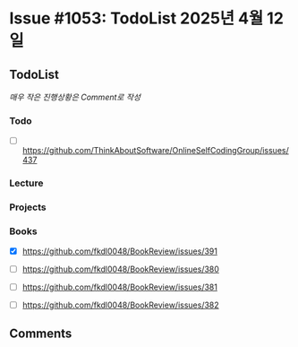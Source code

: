 # Issue #1053: TodoList 2025년 4월 12일

## TodoList

*매우 작은 진행상황은 Comment로 작성*

### Todo  

- [ ] https://github.com/ThinkAboutSoftware/OnlineSelfCodingGroup/issues/437

### Lecture

### Projects

### Books

- [x] https://github.com/fkdl0048/BookReview/issues/391
- [ ] https://github.com/fkdl0048/BookReview/issues/380
- [ ] https://github.com/fkdl0048/BookReview/issues/381
- [ ] https://github.com/fkdl0048/BookReview/issues/382


## Comments

